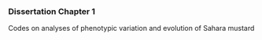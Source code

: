 ### Dissertation Chapter 1
Codes on analyses of phenotypic variation and evolution of Sahara mustard
